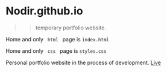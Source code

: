 # Nodir.github.io
>> temporary portfolio website.

Home and only <code> html </code> page is <code>index.html</code>

Home and only <code> css </code> page is <code>styles.css</code>

Personal portfolio website in the process of development. <a href="https://nodir-any.github.io/NodIr/" target="_blank">Live</a>
